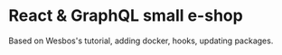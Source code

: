 # React & GraphQL small e-shop
Based on Wesbos's tutorial, adding docker, hooks, updating packages.

